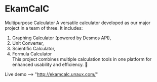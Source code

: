 # EkamCalC
Multipurpose Calculator
A versatile calculator developed as our major project in a team of three. It includes:

1. Graphing Calculator (powered by Desmos API),
2. Unit Converter,  
3. Scientific Calculator,  
4. Formula Calculator  
This project combines multiple calculation tools in one platform for enhanced usability and efficiency. 🚀

Live demo -->  "http://ekamcalc.unaux.com/"
